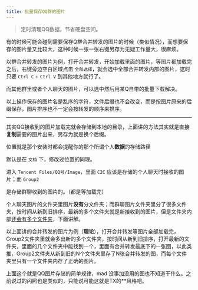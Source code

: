 ```yaml
---
title: 批量保存QQ群的图片
---
```


> 定时清理QQ数据，节省硬盘空间。

有的时候可能会碰到需要保存Q群合并转发的图片的时候（类似情况），而想要保存的图片量又比较大，这种时候一张一张右键另存为无疑工作量大，很麻烦。

以群合并转发的图片为例，打开合并转发，开始加载里面的图片，等图片都加载完之后，右键旁边空白区域点击 `全部选择`，就会选中全部合并转发内部的图片，这时只要 `Ctrl C` + `Ctrl V` 到其他地方就行了。

而其他群里或者个人聊天的图片，可以选中然后用某Q自带的批量下载解决。

以上操作保存的图片名是乱序的字符，文件后缀也不会改变，而是按图片原来的后缀保存，图片排序也不一定会按转发的顺序来排序。

------

其实QQ接收到的图片加载完就会存储到本地的目录，上面讲的方法其实就是直接**复制**需要的图片出来，另存为就是换个后缀。

位置就是那个安装时都会提醒你的那个所谓个人**数据**的存储路径

默认是在 `文档` 下，修改过位置的同理。

进入 `Tencent Files/QQ号/Image`，里面 `C2C` 应该是存储的个人聊天时接收的图片；而 `Group2` 

是存储群聊收到的图片的。（都是等加载完）

个人聊天图片的文件夹里图片**没有**分文件夹；而群聊图片文件夹里分了很多文件夹，按时间从新到旧排序，最新的多个文件夹就是新接收到的图片，但是文件夹内部<u>还会有多个文件夹</u>，下面讲解。

以上面讲的合并转发的图片为例（**理论**），打开合并转发等图片全部加载完，Group2文件夹里就会多出新的多个文件夹，按时间从新到旧排序，打开最新的文件夹，里面的几个文件夹中能找到一个，里面有合并转发最底下的一张图，以此类推，Group2文件夹从新到旧的N个文件夹里存了N张合并转发的图，而每个文件夹里只有一个文件夹内存了正确的图片。

上面这个就是QQ图片存储的简单规律，mad 没事加没用的图也不知道干什么。之前说过的闪照也是类似的，只能说可能这就是TX的**风格吧。

